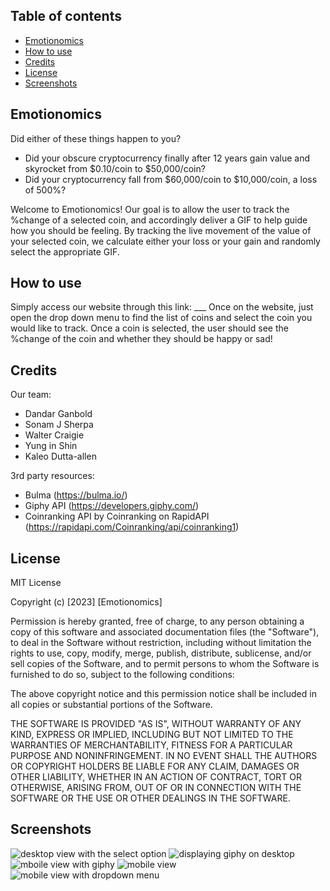 ## Table of contents
* [Emotionomics](#emotionomics)
* [How to use](#how-to-use)
* [Credits](#credits)
* [License](#license)
* [Screenshots](#screenshots)

## Emotionomics

Did either of these things happen to you?
* Did your obscure cryptocurrency finally after 12 years gain value and skyrocket from $0.10/coin to $50,000/coin?
* Did your cryptocurrency fall from $60,000/coin to $10,000/coin, a loss of 500%?

Welcome to Emotionomics!
Our goal is to allow the user to track the %change of a selected coin, and accordingly deliver a GIF to help guide how you should be feeling.
By tracking the live movement of the value of your selected coin, we calculate either your loss or your gain and randomly select the appropriate GIF.

## How to use 

Simply access our website through this link: ___ 
Once on the website, just open the drop down menu to find the list of coins and select the coin you would like to track. 
Once a coin is selected, the user should see the %change of the coin and whether they should be happy or sad!

## Credits

Our team:
* Dandar Ganbold
* Sonam J Sherpa
* Walter Craigie
* Yung in Shin
* Kaleo Dutta-allen

3rd party resources:
* Bulma (https://bulma.io/)
* Giphy API (https://developers.giphy.com/)
* Coinranking API by Coinranking on RapidAPI (https://rapidapi.com/Coinranking/api/coinranking1)

## License

MIT License

Copyright (c) [2023] [Emotionomics]

Permission is hereby granted, free of charge, to any person obtaining a copy
of this software and associated documentation files (the "Software"), to deal
in the Software without restriction, including without limitation the rights
to use, copy, modify, merge, publish, distribute, sublicense, and/or sell
copies of the Software, and to permit persons to whom the Software is
furnished to do so, subject to the following conditions:

The above copyright notice and this permission notice shall be included in all
copies or substantial portions of the Software.

THE SOFTWARE IS PROVIDED "AS IS", WITHOUT WARRANTY OF ANY KIND, EXPRESS OR
IMPLIED, INCLUDING BUT NOT LIMITED TO THE WARRANTIES OF MERCHANTABILITY,
FITNESS FOR A PARTICULAR PURPOSE AND NONINFRINGEMENT. IN NO EVENT SHALL THE
AUTHORS OR COPYRIGHT HOLDERS BE LIABLE FOR ANY CLAIM, DAMAGES OR OTHER
LIABILITY, WHETHER IN AN ACTION OF CONTRACT, TORT OR OTHERWISE, ARISING FROM,
OUT OF OR IN CONNECTION WITH THE SOFTWARE OR THE USE OR OTHER DEALINGS IN THE
SOFTWARE.

## Screenshots

![desktop view with the select option](https://user-images.githubusercontent.com/62633136/227818883-44f66220-e5ad-4551-8fff-2006cf3aaa1e.png)
![displaying giphy on desktop](https://user-images.githubusercontent.com/62633136/227818918-acbba234-883b-464a-bd94-2d624e3e8c83.png)
![mboile view with giphy](https://user-images.githubusercontent.com/62633136/227818932-c810a3a3-a1b4-4139-9b3c-c51b19f316d0.png)
![mobile view](https://user-images.githubusercontent.com/62633136/227818959-2da09c17-fdea-4b6f-a6c4-12b8093b0df7.png)
![mobile view with dropdown menu](https://user-images.githubusercontent.com/62633136/227818968-3f14fb53-286c-4814-931c-2ff994e80873.png)
